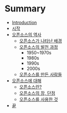 # Summary

* [Introduction](README.md)
* [시작](c2dc-c791.md)
* [오픈소스의 역사](c624-d508-c18c-c2a4-c758-c5ed-c0ac.md)
  * [오픈소스가 나타난 배경](c624-d508-c18c-c2a4-c758-c5ed-c0ac/c624-d508-c18c-c2a4-ac00-b098-d0c0-b09c-bc30-acbd.md)
  * [오픈소스의 발전 과정](c624-d508-c18c-c2a4-c758-c5ed-c0ac/c624-d508-c18c-c2a4-c758-bc1c-c804-acfc-c815.md)
    * 1950~1970s
    * 1980s
    * 1990s
    * 2000s
  * [오픈소스를 만든 사람들](c624-d508-c18c-c2a4-c758-c5ed-c0ac/c624-d508-c18c-c2a4-b97c-b9cc-b4e0-c0ac-b78c-b4e4.md)
* [오픈소스에 대해](c624-d508-c18c-c2a4-c5d0-b300-d574.md)
  * [오픈소스란?](c624-d508-c18c-c2a4-b7803f.md)
  * [오픈소스의 장, 단점](c624-d508-c18c-c2a4-c758-c7a52c-b2e8-c810.md)
  * [오픈소스를 사용한 것](c624-d508-c18c-c2a4-b97c-c0ac-c6a9-d55c-ac83.md)
* [끝](b05d.md)



